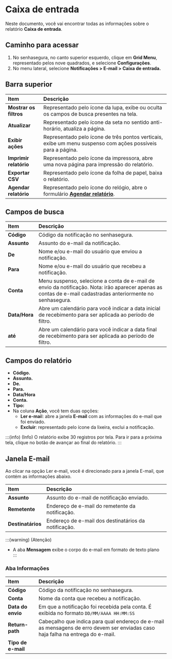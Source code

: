 # Caixa de entrada

Neste documento, você vai encontrar todas as informações sobre o relatório **Caixa de entrada**.

## Caminho para acessar

1. No senhasegura, no canto superior esquerdo, clique em **Grid Menu**, representado pelos nove quadrados, e selecione **Configurações**.  
2. No menu lateral, selecione **Notificações \> E-mail \> Caixa de entrada.**

## Barra superior

| Item | Descrição |
| :---- | :---- |
| **Mostrar os filtros** | Representado pelo ícone da lupa, exibe ou oculta os campos de busca presentes na tela. |
| **Atualizar** | Representado pelo ícone da seta no sentido anti-horário, atualiza a página. |
| **Exibir ações** | Representado pelo ícone de três pontos verticais, exibe um menu suspenso com ações possíveis para a página. |
| **Imprimir relatório** | Representado pelo ícone da impressora, abre uma nova página para impressão do relatório. |
| **Exportar CSV** | Representado pelo ícone da folha de papel, baixa o relatório. |
| **Agendar relatório** | Representado pelo ícone do relógio, abre o formulário [**Agendar relatório**](https://docs.senhasegura.io/v3-31/docs/pt/general-information-how-to-issue-download-and-schedule-device-reports?highlight=como%20agendar%20relat%C3%B3rio). |

## Campos de busca

| Item | Descrição |
| :---- | :---- |
| **Código** | Código da notificação no senhasegura. |
| **Assunto** | Assunto do e-mail da notificação. |
| **De** | Nome e/ou e-mail do usuário que enviou a notificação. |
| **Para** | Nome e/ou e-mail do usuário que recebeu a notificação. |
| **Conta** | Menu suspenso, selecione a conta de e-mail de envio da notificação. Nota: irão aparecer apenas as contas de e-mail cadastradas anteriormente no senhasegura. |
| **Data/Hora** | Abre um calendário para você indicar a data inicial de recebimento para ser aplicada ao período de filtro. |
| **até** | Abre um calendário para você indicar a data final de recebimento para ser aplicada ao período de filtro. |

## Campos do relatório

* **Código.**  
* **Assunto.**  
* **De.**  
* **Para.**  
* **Data/Hora**  
* **Conta.**  
* **Tipo:**   
* Na coluna **Ação**, você tem duas opções:  
  * **Ler e-mai**l: abre a janela **E-mail** com as informações do e-mail que foi enviado.  
  * **Excluir**: representado pelo ícone da lixeira, exclui a notificação.


:::(info) (Info)
O relatório exibe 30 registros por tela. Para ir para a próxima tela, clique no botão de avançar ao final do relatório.
:::

## Janela E-mail

Ao clicar na opção Ler e-mail, você é direcionado para a janela E-mail, que contém as informações abaixo.

| Item | Descrição |
| :---- | :---- |
| **Assunto** | Assunto do e-mail de notificação enviado. |
| **Remetente** | Endereço de e-mail do remetente da notificação. |
| **Destinatários** | Endereço de e-mail dos destinatários da notificação. |

:::(warning) (Atenção)
- A aba **Mensagem**  exibe o corpo do e-mail em formato de texto plano  
  :::

### Aba Informações

| Item | Descrição |
| :---- | :---- |
| **Código** | Código da notificação no senhasegura. |
| **Conta** | Nome da conta que recebeu a notificação. |
| **Data do envio** | Em que a notificação foi recebida pela conta. É exibida no formato `DD/MM/AAAA HH:MM:SS` |
| **Return-path** | Cabeçalho que indica para qual endereço de e-mail as mensagens de erro devem ser enviadas caso haja falha na entrega do e-mail. |
| **Tipo de e-mail** |   |

